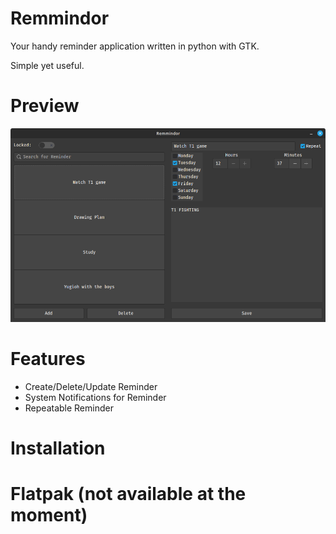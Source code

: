 # Remmindor

Your handy reminder application written in python with GTK.

Simple yet useful.

# Preview

![Remmindor Image Preview](readme-files/Filled-Program.png)

# Features

-   Create/Delete/Update Reminder
-   System Notifications for Reminder
-   Repeatable Reminder

# Installation

# Flatpak (not available at the moment)
